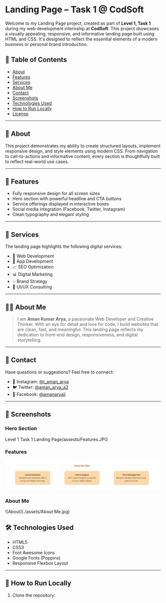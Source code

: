# Landing Page – Task 1 @ CodSoft

Welcome to my Landing Page project, created as part of **Level 1, Task 1** during my web development internship at **CodSoft**. This project showcases a visually appealing, responsive, and informative landing page built using HTML and CSS. It's designed to reflect the essential elements of a modern business or personal brand introduction.

## 📑 Table of Contents
- [About](#about)
- [Features](#features)
- [Services](#services)
- [About Me](#about-me)
- [Contact](#contact)
- [Screenshots](#screenshots)
- [Technologies Used](#technologies-used)
- [How to Run Locally](#how-to-run-locally)
- [License](#license)

---

## 📖 About
This project demonstrates my ability to create structured layouts, implement responsive design, and style elements using modern CSS. From navigation to call-to-actions and informative content, every section is thoughtfully built to reflect real-world use cases.

---

## 🎯 Features
- Fully responsive design for all screen sizes
- Hero section with powerful headline and CTA buttons
- Service offerings displayed in interactive boxes
- Social media integration (Facebook, Twitter, Instagram)
- Clean typography and elegant styling

---

## 💼 Services
The landing page highlights the following digital services:
- 🔧 Web Development
- 📱 App Development
- 📈 SEO Optimization
- 📊 Digital Marketing
- 💡 Brand Strategy
- 🎨 UI/UX Consulting

---

## 👨‍💻 About Me
> I am **Aman Kumar Arya**, a passionate Web Developer and Creative Thinker. With an eye for detail and love for code, I build websites that are clean, fast, and meaningful. This landing page reflects my dedication to front-end design, responsiveness, and digital storytelling.

---

## 📩 Contact
Have questions or suggestions? Feel free to connect:
- 💬 Instagram: [@i_aman_arya](https://www.instagram.com/i_aman_arya/?hl=en)
- 🐦 Twitter: [@aman_arya_a2](https://x.com/aman_arya_a2)
- 📘 Facebook: [@amanaryaji](https://www.facebook.com/amanaryaji)

---
## 📸 Screenshots

### Hero Section  
Level 1 Task 1 Landing Page/assests/Features.JPG

### Features  
![Features](./assets/Features.jpg)

### About Me  
![About](./assets/About Me.jpg)


## 🛠️ Technologies Used
- HTML5  
- CSS3  
- Font Awesome Icons  
- Google Fonts (Poppins)  
- Responsive Flexbox Layout

---

## 🧪 How to Run Locally
1. Clone the repository:
